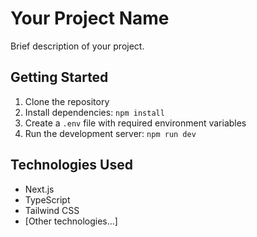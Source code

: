 # Your Project Name

Brief description of your project.

## Getting Started

1. Clone the repository
2. Install dependencies: `npm install`
3. Create a `.env` file with required environment variables
4. Run the development server: `npm run dev`

## Technologies Used

- Next.js
- TypeScript
- Tailwind CSS
- [Other technologies...]
